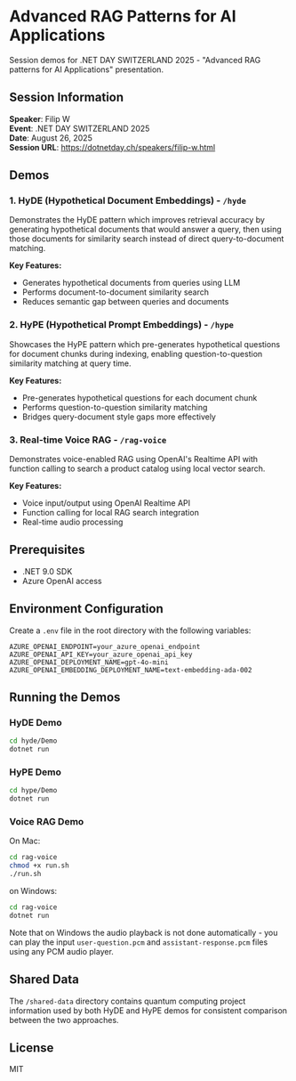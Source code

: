 # Advanced RAG Patterns for AI Applications

Session demos for .NET DAY SWITZERLAND 2025 - "Advanced RAG patterns for AI Applications" presentation.

## Session Information

**Speaker**: Filip W  
**Event**: .NET DAY SWITZERLAND 2025  
**Date**: August 26, 2025  
**Session URL**: https://dotnetday.ch/speakers/filip-w.html

## Demos

### 1. HyDE (Hypothetical Document Embeddings) - `/hyde`
Demonstrates the HyDE pattern which improves retrieval accuracy by generating hypothetical documents that would answer a query, then using those documents for similarity search instead of direct query-to-document matching.

**Key Features:**
- Generates hypothetical documents from queries using LLM
- Performs document-to-document similarity search
- Reduces semantic gap between queries and documents

### 2. HyPE (Hypothetical Prompt Embeddings) - `/hype`
Showcases the HyPE pattern which pre-generates hypothetical questions for document chunks during indexing, enabling question-to-question similarity matching at query time.

**Key Features:**
- Pre-generates hypothetical questions for each document chunk
- Performs question-to-question similarity matching
- Bridges query-document style gaps more effectively

### 3. Real-time Voice RAG - `/rag-voice`
Demonstrates voice-enabled RAG using OpenAI's Realtime API with function calling to search a product catalog using local vector search.

**Key Features:**
- Voice input/output using OpenAI Realtime API
- Function calling for local RAG search integration
- Real-time audio processing

## Prerequisites

- .NET 9.0 SDK
- Azure OpenAI access

## Environment Configuration

Create a `.env` file in the root directory with the following variables:

```env
AZURE_OPENAI_ENDPOINT=your_azure_openai_endpoint
AZURE_OPENAI_API_KEY=your_azure_openai_api_key
AZURE_OPENAI_DEPLOYMENT_NAME=gpt-4o-mini
AZURE_OPENAI_EMBEDDING_DEPLOYMENT_NAME=text-embedding-ada-002
```

## Running the Demos

### HyDE Demo
```bash
cd hyde/Demo
dotnet run
```

### HyPE Demo
```bash
cd hype/Demo
dotnet run
```

### Voice RAG Demo

On Mac:

```bash
cd rag-voice
chmod +x run.sh
./run.sh
```

on Windows:

```bash
cd rag-voice
dotnet run
```

Note that on Windows the audio playback is not done automatically - you can play the input `user-question.pcm` and `assistant-response.pcm` files using any PCM audio player.

## Shared Data

The `/shared-data` directory contains quantum computing project information used by both HyDE and HyPE demos for consistent comparison between the two approaches.

## License

MIT